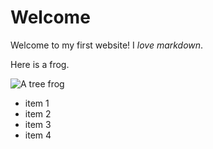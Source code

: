 # Welcome

Welcome to my first website! I _love markdown_.

Here is a frog.

![A tree frog](https://external-content.duckduckgo.com/iu/?u=https%3A%2F%2Fzoo.bca.ac.uk%2Fwp-content%2Fuploads%2Fsites%2F2%2F2020%2F02%2FBCA-Small-Size-101-1024x684.jpg&f=1&nofb=1)


- item 1
- item 2
- item 3
- item 4